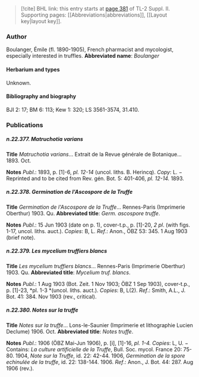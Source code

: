 > [!cite] BHL link: this entry starts at [page 381](https://www.biodiversitylibrary.org/page/33265578) of TL-2 Suppl. II.
> Supporting pages: [[Abbreviations|abbreviations]], [[Layout key|layout key]].

### Author

Boulanger, Émile (fl. 1890-1905), French pharmacist and mycologist, especially interested in truffles. 
**Abbreviated name**: *Boulanger*

#### Herbarium and types

Unknown.

#### Bibliography and biography

BJI 2: 17; BM 6: 113; Kew 1: 320; LS 3561-3574, 31.410.

### Publications

##### n.22.377. Matruchotia varians

**Title**
*Matruchotia varians*... Extrait de la Revue générale de Botanique... 1893. Oct.

**Notes**
*Publ*.: 1893, p. \[1\]-6, *pl. 12-14* (uncol. liths. B. Herincq). *Copy*: L. − Reprinted and to be cited from Rev. gén. Bot. 5: 401-406, *pl. 12-14.* 1893.

##### n.22.378. Germination de l'Ascospore de la Truffe

**Title**
*Germination de l'Ascospore de la Truffe*... Rennes-Paris (Imprimerie Oberthur) 1903. Qu.
**Abbreviated title**: *Germ. ascospore truffe*.

**Notes**
*Publ*.: 15 Jun 1903 (date on p. 1), cover-t.p., p. \[1\]-20, *2 pl*. (with figs. 1-17, uncol. liths. auct.).
*Copies*: B, L.
*Ref*.: Anon., ÖBZ 53: 345. 1 Aug 1903 (brief note).

##### n.22.379. Les mycelium truffiers blancs

**Title**
*Les mycelium truffiers blancs*... Rennes-Paris (Imprimerie Oberthur) 1903. Qu.
**Abbreviated title**: *Mycelium truf. blancs*.

**Notes**
*Publ*.: 1 Aug 1903 (Bot. Zeit. 1 Nov 1903; ÖBZ 1 Sep 1903), cover-t.p., p. \[1\]-23, *pl. 1-3 *(uncol. liths. auct.). *Copies*: B, L(2).
*Ref*.: Smith, A.L., J. Bot. 41: 384. Nov 1903 (rev., critical).

##### n.22.380. Notes sur la truffe

**Title**
*Notes sur la truffe*... Lons-le-Saunier (Imprimerie et lithographie Lucien Declume) 1906. Oct.
**Abbreviated title**: *Notes truffe*.

**Notes**
*Publ*.: 1906 (ÖBZ Mai-Jun 1906), p. \[i\], \[1\]-16, *pl. 1-4.* *Copies*: L, U. − Contains: *La culture artificielle de la Truffe*, Bull. Soc. mycol. France 20: 75-80. 1904, *Note sur la Truffe*, id. 22: 42-44. 1906, *Germination de la spore echinulée de la truffe*, id. 22: 138-144. 1906.
*Ref*.: Anon., J. Bot. 44: 287. Aug 1906 (rev.).

